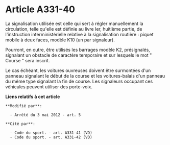 # Article A331-40

La signalisation utilisée est celle qui sert à régler manuellement la circulation, telle qu'elle est définie au livre Ier,
huitième partie, de l'instruction interministérielle relative à la signalisation routière : piquet mobile à deux faces,
modèle K10 (un par signaleur). 

Pourront, en outre, être utilisés les barrages modèle K2, présignalés, signalant un obstacle de caractère temporaire et sur
lesquels le mot " Course " sera inscrit. 

Le  cas échéant, les voitures ouvreuses doivent être surmontées d'un  panneau signalant le début de la course et les
voitures-balais d'un  panneau du même type signalant la fin de course. Les signaleurs occupant  ces véhicules peuvent
utiliser des porte-voix.

**Liens relatifs à cet article**

	**Modifié par**:

	  - Arrêté du 3 mai 2012 - art. 5

	**Cité par**:

	  - Code du sport. - art. A331-41 (VD)
	  - Code du sport. - art. A331-42 (VD)
